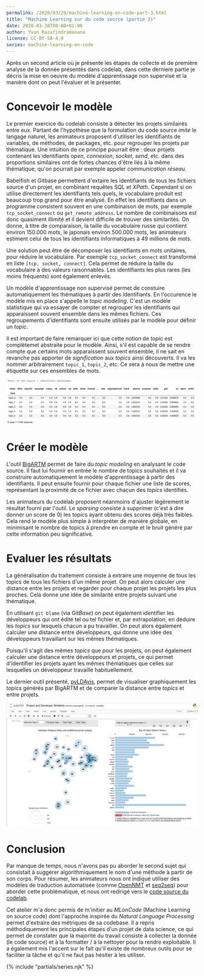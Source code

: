 ```yaml
---
permalink: /2020/03/29/machine-learning-on-code-part-3.html
title: "Machine Learning sur du code source (partie 3)"
date: 2020-03-30T00:00+01:00
author: Yvan Razafindramanana
license: CC-BY-SA-4.0
series: machine-learning-on-code
---
```


 Après un second article où je présente les étapes de collecte et de première analyse de la donnée présentés dans codelab, dans cette derniere partie je décris la mise en oeuvre du modèle d'apprentissage non supervisé et la manière dont on peut l'évaluer et le présenter.

<!--more-->

# Concevoir le modèle

Le premier exercice du codelab consiste à détecter les projets similaires entre eux. Partant de l'hypothèse que la formulation du code source _imite_ le langage naturel, les animateurs proposent d'utiliser les identifiants de variables, de méthodes, de packages, etc. pour regrouper les projets par thématique. Une intuition de ce principe pourrait être&nbsp;: deux projets contenant les identifiants _open_, _connexion_, _socket_, _send_, etc. dans des proportions similaires ont de fortes chances d'être liés à la même thématique, qu'on pourrait par exemple appeler _communication réseau_.

Babelfish et Gitbase permettent d'extaire les identifiants de tous les fichiers source d'un projet, en combinant requêtes SQL et _XPath_. Cependant si on utilise directement les identifiants tels quels, le vocabulaire produit est beaucoup trop grand pour être analysé. En effet les identifiants dans un programme consistent souvent en une combinaison de mots, par exemple `tcp_socket_connect` ou `get_remote_address`. Le nombre de combinaisons est donc quasiment illimité et il devient difficile de trouver des similarités. On donne, à titre de comparaison, la taille du vocabulaire russe qui contient environ 150.000 mots, le japonais environ 500.000 mots, les animateurs estiment celui de tous les identifiants informatiques à 49 millions de mots.

Une solution peut être de décomposer les identifiants en mots unitaires, pour réduire le vocabulaire. Par exemple `tcp_socket_connect` est transformé en liste `[tcp, socket, connect]`. Cela permet de réduire la taille du vocabulaire à des valeurs raisonnables. Les identifiants les plus rares (les moins fréquents) sont également enlevés.

Un modèle d'apprentissage non supervisé permet de constuire automatiquement les thématiques à partir des identifiants. En l'occurence le modèle mis en place s'appelle le _topic modeling_. C'est un modèle statistique qui va essayer de compter et regrouper les identifiants qui apparaissent souvent ensemble dans les mêmes fichiers. Ces regroupements d'identifiants sont ensuite utilisés par le modèle pour définir un _topic_.

Il est important de faire remarquer ici que cette notion de _topic_ est complètemet abstraite pour le modèle. Ainsi, s'il est capable de se rendre compte que certains mots apparaissent souvent ensemble, il ne sait en revanche pas apporter de _signification_ aux _topics_ ainsi découverts. Il va les nommer arbitrairement `topic_1`, `topic_2`, etc. Ce sera à nous de mettre une étiquette sur ces ensembles de mots.

![Exemple de topics extraits à partir d'identifiants (extrait)](https://github.com/yvzn/bbl-mloncode/raw/master/resources/topics_vs_identifiers.png)

# Créer le modèle

L'outil [BigARTM](http://bigartm.org/) permet de faire du _topic modeling_ en analysant le code source. Il faut lui fournir en entrée le nombre de topics souhaités et il va construire automatiquement le modèle d'apprentissage à partir des identifiants. Il peut ensuite fournir pour chaque fichier une liste de scores, représentant la proximité de ce fichier avec chacun des _topics_ identifiés.

Les animateurs du codelab proposent néanmoins d'ajuster légèrement le résultat fourni par l'outil. Le _sparsing_ consiste à supprimer (c'est à dire donner un score de 0) les topics ayant obtenu des scores déjà très faibles. Cela rend le modèle plus simple à interpréter de manière globale, en minimisant le nombre de topics à prendre en compte et le bruit généré par cette information peu significative.

# Evaluer les résultats

La généralisation du traitement consiste à extraire une moyenne de tous les topics de tous les fichiers d'un même projet. On peut alors calculer une distance entre les projets et regarder pour chaque projet les projets les plus proches. Cela donne une idée de similarité entre projets suivant une thématique.

En utilisant `git blame` (via _GitBase_) on peut également identifier les développeurs qui ont édité tel ou tel fichier et, par extrapolation, en déduire les _topics_ sur lesquels chacun a pu travailler. On peut alors également calculer une distance entre développeurs, qui donne une idée des développeurs travaillant sur les mêmes thématiques.

Puisqu'il s'agit des mêmes _topics_ que pour les projets, on peut également calculer une distance entre développeurs et projets, ce qui permet d'identifier les projets ayant les mêmes thématiques que celles sur lesquelles un développeur travaille habituellement.

Le dernier outil présenté, [pyLDAvis](https://github.com/bmabey/pyLDAvis), permet de visualiser graphiquement les topics générés par BigARTM et de comparer la distance entre _topics_ et entre projets.

![Topics visualisés via pyLDAvis](https://github.com/yvzn/bbl-mloncode/raw/master/resources/pyldaviz.png)

# Conclusion

Par manque de temps, nous n'avons pas pu aborder le second sujet qui consistait à suggérer algorithmiquement le nom d'une méthode à partir de son corps. Pour résumer, les animateurs nous ont indiqué utiliser des modèles de traduction automatisée (comme [OpenNMT](https://opennmt.net/) et [seq2seq](https://google.github.io/seq2seq/)) pour aborder cette problématique, et nous ont redirigé vers le [code source du codelab](https://github.com/mloncode/devfest2019-workshop).

Cet atelier m'a donc permis de m'initier au _MLonCode_ (Machine Learning on source code) dont l'approche inspirée du _Natural Language Processing_ permet d'extraire des métriques de sa codebase. Il a repris méthodiquement les principales étapes d'un projet de data science, ce qui permet de constater que la majorité du travail consiste à collecter la donnée (le code source) et à la formatter / à la nettoyer pour la rendre exploitable. Il a également mis l'accent sur le fait qu'il existe de nombreux outils pour se faciliter la tâche et qu'il ne faut pas hésiter à les utiliser.

{% include "partials/series.njk" %}
